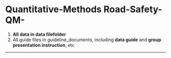 # Quantitative-Methods Road-Safety-QM-

1. **All data in data filefolder**
2. All guide files in guideline_documents, including **data guide** and **group presentation instruction**, etc

****


